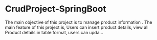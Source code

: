 # CrudProject-SpringBoot
The main objective of this project is to manage product information . The main feature of this project is, Users can insert product details, view all Product details in table format, users can upda…
